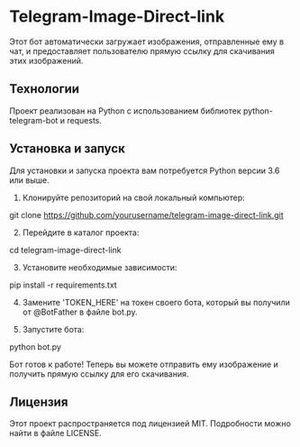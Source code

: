 # Telegram-Image-Direct-link
Этот бот автоматически загружает изображения, отправленные ему в чат, и предоставляет пользователю прямую ссылку для скачивания этих изображений. 


## Технологии

Проект реализован на Python с использованием библиотек python-telegram-bot и requests.

## Установка и запуск

Для установки и запуска проекта вам потребуется Python версии 3.6 или выше.

1. Клонируйте репозиторий на свой локальный компьютер:

git clone https://github.com/yourusername/telegram-image-direct-link.git


2. Перейдите в каталог проекта:

cd telegram-image-direct-link


3. Установите необходимые зависимости:

pip install -r requirements.txt


4. Замените 'TOKEN_HERE' на токен своего бота, который вы получили от @BotFather в файле bot.py.

5. Запустите бота:

python bot.py


Бот готов к работе! Теперь вы можете отправить ему изображение и получить прямую ссылку для его скачивания.

## Лицензия

Этот проект распространяется под лицензией MIT. Подробности можно найти в файле LICENSE.

